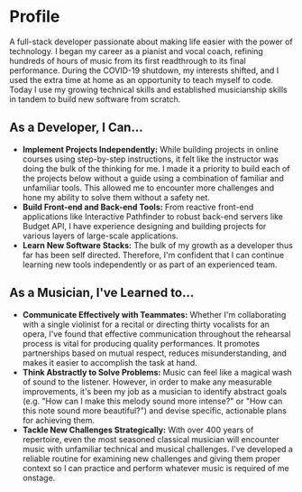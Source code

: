 # Profile

A full-stack developer passionate about making life easier with the power of technology.
I began my career as a pianist and vocal coach, refining hundreds of hours of music from its first readthrough to its final performance.
During the COVID-19 shutdown, my interests shifted, and I used the extra time at home as an opportunity to teach myself to code.
Today I use my growing technical skills and established musicianship skills in tandem to build new software from scratch.

## As a Developer, I Can...

- **Implement Projects Independently:** While building projects in online courses using step-by-step instructions, it felt like the instructor was doing the bulk of the thinking for me. I made it a priority to build each of the projects below without a guide using a combination of familiar and unfamiliar tools. This allowed me to encounter more challenges and hone my ability to solve them without a safety net.
- **Build Front-end and Back-end Tools:** From reactive front-end applications like Interactive Pathfinder to robust back-end servers like Budget API, I have experience designing and building projects for various layers of large-scale applications.
- **Learn New Software Stacks:** The bulk of my growth as a developer thus far has been self directed. Therefore, I'm confident that I can continue learning new tools independently or as part of an experienced team.

## As a Musician, I've Learned to...

- **Communicate Effectively with Teammates:** Whether I'm collaborating with a single violinist for a recital or directing thirty vocalists for an opera, I've found that effective communication throughout the rehearsal process is vital for producing quality performances. It promotes partnerships based on mutual respect, reduces misunderstanding, and makes it easier to accomplish the task at hand.
- **Think Abstractly to Solve Problems:** Music can feel like a magical wash of sound to the listener. However, in order to make any measurable improvements, it's been my job as a musician to identify abstract goals (e.g. "How can I make this melody sound more intense?" or "How can this note sound more beautiful?") and devise specific, actionable plans for achieving them.
- **Tackle New Challenges Strategically:** With over 400 years of repertoire, even the most seasoned classical musician will encounter music with unfamiliar technical and musical challenges. I've developed a reliable routine for examining new challenges and giving them proper context so I can practice and perform whatever music is required of me onstage.
